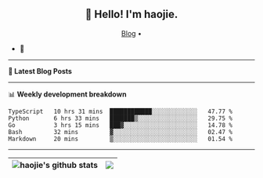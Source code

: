 <h2 align="center">👋 Hello! I'm haojie.</h2>
<p align="center">
  <a href="https://aoyouer.com">Blog</a> •
</p>


- 🔭 


-------

**📝 Latest Blog Posts**


-------

📊 **Weekly development breakdown**
<!--START_SECTION:waka-->

```text
TypeScript   10 hrs 31 mins  ████████████░░░░░░░░░░░░░   47.77 %
Python       6 hrs 33 mins   ███████▒░░░░░░░░░░░░░░░░░   29.75 %
Go           3 hrs 15 mins   ███▓░░░░░░░░░░░░░░░░░░░░░   14.78 %
Bash         32 mins         ▓░░░░░░░░░░░░░░░░░░░░░░░░   02.47 %
Markdown     20 mins         ▒░░░░░░░░░░░░░░░░░░░░░░░░   01.54 %
```

<!--END_SECTION:waka-->

-------



| <img align="center" src="https://github-readme-stats.vercel.app/api?username=haojie06&show_icons=true&theme=graywhite&show_icons=true&count_private=true&include_all_commits=true&hide_border=true" alt="haojie's github stats" /> | <img align="center" src="https://github-readme-stats.vercel.app/api/top-langs/?username=haojie06&layout=compact&theme=graywhite&hide_border=true&hide=css,html" /> |
| ------------- | ------------- |


